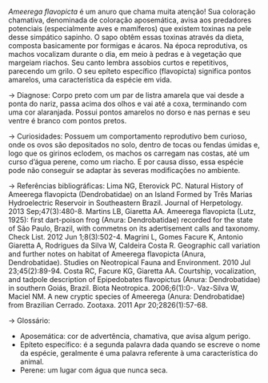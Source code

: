 ﻿*Ameerega flavopicta* é um anuro que chama muita atenção! Sua coloração chamativa, denominada de coloração aposemática, avisa aos predadores potenciais (especialmente aves e mamíferos) que existem toxinas na pele desse simpático sapinho. O sapo obtêm essas toxinas através da dieta, composta basicamente por formigas e ácaros. Na época reprodutiva, os machos vocalizam durante o dia, em meio à pedras e à vegetação que margeiam riachos. Seu canto lembra assobios curtos e repetitivos, parecendo um grilo. O seu epíteto específico (flavopicta) significa pontos amarelos, uma característica da espécie em vida.


-> Diagnose:
        Corpo preto com um par de listra amarela que vai desde a ponta do nariz, passa acima dos olhos e vai até a coxa, terminando com uma cor alaranjada. Possui pontos amarelos no dorso e nas pernas e seu ventre é branco com pontos pretos.


-> Curiosidades:
Possuem um comportamento reprodutivo bem curioso, onde os ovos são depositados no solo, dentro de tocas ou fendas úmidas e, logo que os girinos eclodem, os machos os carregam nas costas, até um curso d’água perene, como um riacho. E por causa disso, essa espécie pode não conseguir se adaptar às severas modificações no ambiente.


 -> Referências bibliográficas:
Lima NG, Eterovick PC. Natural History of Ameerega flavopicta (Dendrobatidae) on an Island Formed by Três Marias Hydroelectric Reservoir in Southeastern Brazil. Journal of Herpetology. 2013 Sep;47(3):480-8.
Martins LB, Giaretta AA. Ameerega flavopicta (Lutz, 1925): first dart-poison frog (Anura: Dendrobatidae) recorded for the state of São Paulo, Brazil, with commetns on its adertisement calls and taxonomy. Check List. 2012 Jun 1;8(3):502-4.
Magrini L, Gomes Facure K, Antonio Giaretta A, Rodrigues da Silva W, Caldeira Costa R. Geographic call variation and further notes on habitat of Ameerega flavopicta (Anura, Dendrobatidae). Studies on Neotropical Fauna and Environment. 2010 Jul 23;45(2):89-94.
Costa RC, Facure KG, Giaretta AA. Courtship, vocalization, and tadpole description of Epipedobates flavopictus (Anura: Dendrobatidae) in southern Goiás, Brazil. Biota Neotropica. 2006;6(1):0-.
Vaz-Silva W, Maciel NM. A new cryptic species of Ameerega (Anura: Dendrobatidae) from Brazilian Cerrado. Zootaxa. 2011 Apr 20;2826(1):57-68.


->  Glossário:
- Aposemática: cor de advertência, chamativa, que avisa algum perigo.
- Epíteto específico: é a segunda palavra dada quando se escreve o nome da espécie, geralmente é uma palavra referente à uma característica do animal.
- Perene: um lugar com água que nunca seca.

